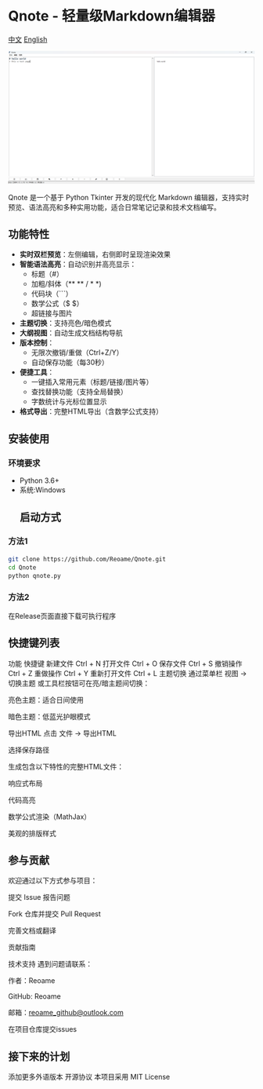 # Qnote - 轻量级Markdown编辑器

[中文](README.md)
[English](README_EN.md)


![软件界面的截图](p1.png) 



Qnote 是一个基于 Python Tkinter 开发的现代化 Markdown 编辑器，支持实时预览、语法高亮和多种实用功能，适合日常笔记记录和技术文档编写。

## 功能特性

- **实时双栏预览**：左侧编辑，右侧即时呈现渲染效果
- **智能语法高亮**：自动识别并高亮显示：
  - 标题（#）
  - 加粗/斜体（** ** / * *)
  - 代码块（```）
  - 数学公式（$ $）
  - 超链接与图片
- **主题切换**：支持亮色/暗色模式
- **大纲视图**：自动生成文档结构导航
- **版本控制**：
  - 无限次撤销/重做（Ctrl+Z/Y）
  - 自动保存功能（每30秒）
- **便捷工具**：
  - 一键插入常用元素（标题/链接/图片等）
  - 查找替换功能（支持全局替换）
  - 字数统计与光标位置显示
- **格式导出**：完整HTML导出（含数学公式支持）


## 安装使用

### 环境要求
- Python 3.6+
- 系统:Windows
  ## 启动方式

### 方法1
```bash
git clone https://github.com/Reoame/Qnote.git
cd Qnote
python qnote.py
```
### 方法2

在Release页面直接下载可执行程序

## 快捷键列表
功能	快捷键
新建文件	Ctrl + N
打开文件	Ctrl + O
保存文件	Ctrl + S
撤销操作	Ctrl + Z
重做操作	Ctrl + Y
重新打开文件	Ctrl + L
主题切换
通过菜单栏 视图 → 切换主题 或工具栏按钮可在亮/暗主题间切换：

亮色主题：适合日间使用

暗色主题：低蓝光护眼模式

导出HTML
点击 文件 → 导出HTML

选择保存路径

生成包含以下特性的完整HTML文件：

响应式布局

代码高亮

数学公式渲染（MathJax）

美观的排版样式

## 参与贡献
欢迎通过以下方式参与项目：

提交 Issue 报告问题

Fork 仓库并提交 Pull Request

完善文档或翻译

贡献指南

技术支持
遇到问题请联系：

作者：Reoame

GitHub: Reoame

邮箱：reoame_github@outlook.com

在项目仓库提交issues

## 接下来的计划

添加更多外语版本
开源协议
本项目采用 MIT License

